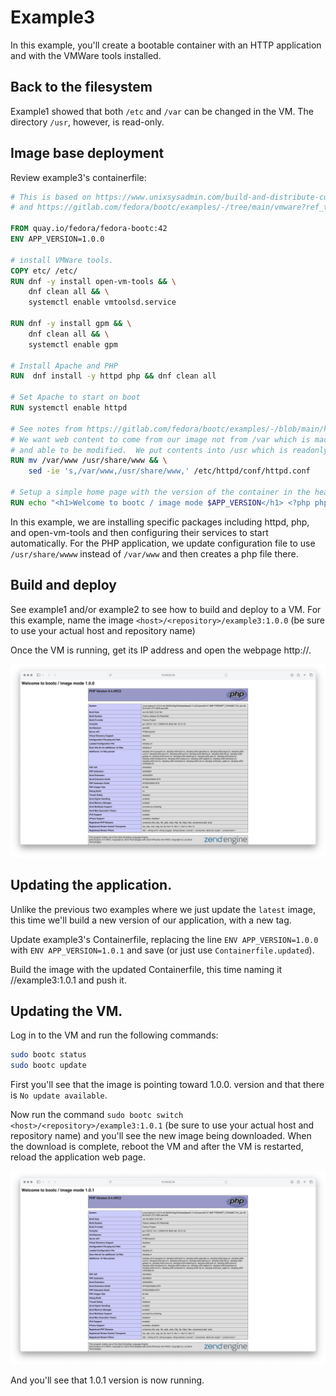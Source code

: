 # Example3
In this example, you'll create a bootable container with an HTTP application and with the VMWare tools installed.

## Back to the filesystem
Example1 showed that both `/etc` and `/var` can be changed in the VM.  The directory `/usr`, however, is read-only.


## Image base deployment
Review example3's containerfile:
```Dockerfile
# This is based on https://www.unixsysadmin.com/build-and-distribute-custom-image-mode-for-rhel-containers/
# and https://gitlab.com/fedora/bootc/examples/-/tree/main/vmware?ref_type=heads

FROM quay.io/fedora/fedora-bootc:42
ENV APP_VERSION=1.0.0

# install VMWare tools.
COPY etc/ /etc/
RUN dnf -y install open-vm-tools && \
    dnf clean all && \
    systemctl enable vmtoolsd.service

RUN dnf -y install gpm && \
    dnf clean all && \
    systemctl enable gpm

# Install Apache and PHP
RUN  dnf install -y httpd php && dnf clean all

# Set Apache to start on boot
RUN systemctl enable httpd

# See notes from https://gitlab.com/fedora/bootc/examples/-/blob/main/httpd/Containerfile
# We want web content to come from our image not from /var which is machine-specific
# and able to be modified.  We put contents into /usr which is readonly
RUN mv /var/www /usr/share/www && \
    sed -ie 's,/var/www,/usr/share/www,' /etc/httpd/conf/httpd.conf

# Setup a simple home page with the version of the container in the header
RUN echo "<h1>Welcome to bootc / image mode $APP_VERSION</h1> <?php phpinfo(); ?>" >> /usr/share/www/html/index.php

```

In this example, we are installing specific packages including httpd, php, and open-vm-tools and then configuring their services to start automatically.
For the PHP application, we update configuration file to use `/usr/share/wwww` instead of `/var/www` and then creates a php file there.

## Build and deploy
See example1 and/or example2 to see how to build and deploy to a VM.  For this example, name the image `<host>/<repository>/example3:1.0.0` (be sure to use your actual host and repository name)

Once the VM is running, get its IP address and open the webpage http://<ipaddess>.

![PHP App 1.0.0](../images/appV1.png)


## Updating the application.
Unlike the previous two examples where we just update the `latest` image, this time we'll build a new version of our application, with a new tag.

Update example3's Containerfile, replacing the line  `ENV APP_VERSION=1.0.0` with `ENV APP_VERSION=1.0.1` and save (or just use `Containerfile.updated`).

Build the image with the updated Containerfile, this time naming it <host>/<repository>/example3:1.0.1 and push it.



## Updating the VM.
Log in to the VM and run the following commands: 
```bash
sudo bootc status
sudo bootc update
```

First you'll see that the image is pointing toward 1.0.0. version and that there is `No update available`.

Now run the command `sudo bootc switch <host>/<repository>/example3:1.0.1` (be sure to use your actual host and repository name) and you'll see the new image being downloaded.
When the download is complete, reboot the VM and after the VM is restarted, reload the application web page.

![PHP App 1.0.1](../images/appV1-0-1.png)

And you'll see that 1.0.1 version is now running.
